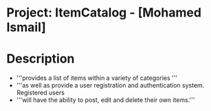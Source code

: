 # Project: ItemCatalog - [Mohamed Ismail]
 
# Description
 
 - '''provides a list of items within a variety of categories '''
 - '''as well as provide a user registration and authentication system. Registered users 
 - '''will have the ability to post, edit and delete their own items.'''
